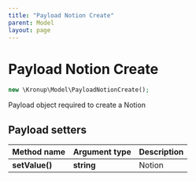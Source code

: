 ```yaml
---
title: "Payload Notion Create"
parent: Model
layout: page
---
```


# Payload Notion Create

```php
new \Kronup\Model\PayloadNotionCreate();
```

Payload object required to create a Notion

## Payload setters

Method name | Argument type | Description
------------ | ------------- | -------------
**setValue()** | **string** | Notion

